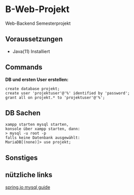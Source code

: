 # B-Web-Projekt
Web-Backend Semesterprojekt

## Voraussetzungen
* Java(11) Installiert

## Commands
**DB und ersten User erstellen:**
```
create database projekt;
create user 'projektuser'@'%' identified by 'password';
grant all on projekt.* to 'projektuser'@'%';
```

## DB Sachen

```
xampp starten mysql starten, 
konsole über xampp starten, dann:
> mysql -u root -p
falls keine Datenbank ausgewählt: 
MariaDB[(none)]> use projekt;
```

  
 ## Sonstiges


## nützliche links
[spring.io mysql guide](https://spring.io/guides/gs/accessing-data-mysql/)  
